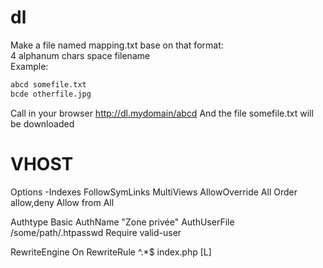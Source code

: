 # dl
Make a file named mapping.txt base on that format:  
4 alphanum chars space filename  
Example:  
```txt
abcd somefile.txt
bcde otherfile.jpg
```
Call in your browser http://dl.mydomain/abcd
And the file somefile.txt will be downloaded

# VHOST
Options -Indexes FollowSymLinks MultiViews
AllowOverride All
Order allow,deny
Allow from All

Authtype Basic
AuthName "Zone privée"
AuthUserFile /some/path/.htpasswd
Require valid-user

RewriteEngine On
RewriteRule ^.*$ index.php [L]
